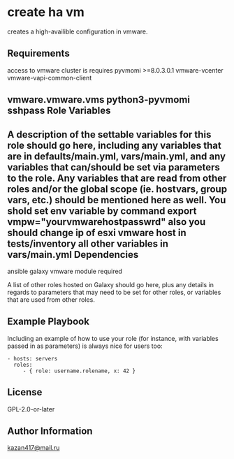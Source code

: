 create ha vm
=========

creates a high-availible configuration in vmware.

Requirements
------------
access to vmware cluster is requires
pyvmomi >=8.0.3.0.1
vmware-vcenter
vmware-vapi-common-client

vmware.vmware.vms
python3-pyvmomi
sshpass
Role Variables
--------------

A description of the settable variables for this role should go here, including any variables that are in defaults/main.yml, vars/main.yml, and any variables that can/should be set via parameters to the role. Any variables that are read from other roles and/or the global scope (ie. hostvars, group vars, etc.) should be mentioned here as well.
You shold set env variable by command export vmpw="yourvmwarehostpasswrd"
also you should change ip of esxi vmware host in tests/inventory
all other variables in vars/main.yml
Dependencies
------------
 ansible galaxy vmware module required

A list of other roles hosted on Galaxy should go here, plus any details in regards to parameters that may need to be set for other roles, or variables that are used from other roles.

Example Playbook
----------------

Including an example of how to use your role (for instance, with variables passed in as parameters) is always nice for users too:

    - hosts: servers
      roles:
         - { role: username.rolename, x: 42 }

License
-------

GPL-2.0-or-later

Author Information
------------------
kazan417@mail.ru 

